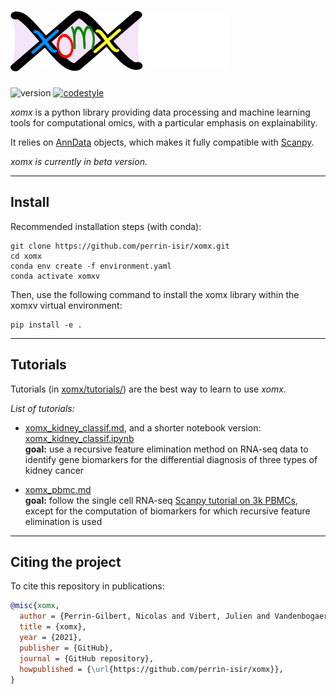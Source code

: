 # ![alt text](logo.png "logo")

![version](https://img.shields.io/badge/version-0.1.0-blue)
[![codestyle](https://img.shields.io/badge/code%20style-black-000000.svg)](https://github.com/psf/black)


*xomx* is a python library providing data processing and 
machine learning tools for computational omics, with a 
particular emphasis on explainability.

It relies on [AnnData](https://anndata.readthedocs.io) objects, which makes it
fully compatible with [Scanpy](https://scanpy.readthedocs.io).

*xomx is currently in beta version.*

-----



## Install

Recommended installation steps (with conda): 
```
git clone https://github.com/perrin-isir/xomx.git
cd xomx
conda env create -f environment.yaml
conda activate xomxv
```
Then, use the following command to install the xomx library within the xomxv virtual
environment: 
```
pip install -e .
```
-----
## Tutorials

Tutorials (in [xomx/tutorials/](xomx/tutorials/)) are the best way to learn to use
*xomx*.

*List of tutorials:*
- [xomx_kidney_classif.md](xomx/tutorials/xomx_kidney_classif.md), 
and a shorter notebook version: [xomx_kidney_classif.ipynb](xomx/tutorials/xomx_kidney_classif.ipynb)  
**goal:**  use a 
recursive feature elimination method on RNA-seq data to identify gene 
biomarkers for the differential diagnosis of three types of kidney cancer


- [xomx_pbmc.md](xomx/tutorials/xomx_pbmc.md)  
**goal:** follow the single cell RNA-seq [Scanpy tutorial on 3k PBMCs](
https://scanpy-tutorials.readthedocs.io/en/latest/pbmc3k.html), except
for the computation of biomarkers for which recursive feature elimination is used

-----
## Citing the project
To cite this repository in publications:

```bibtex
@misc{xomx,
  author = {Perrin-Gilbert, Nicolas and Vibert, Julien and Vandenbogaert, Mathias and Waterfall, Joshua J.},
  title = {xomx},
  year = {2021},
  publisher = {GitHub},
  journal = {GitHub repository},
  howpublished = {\url{https://github.com/perrin-isir/xomx}},
}
```

